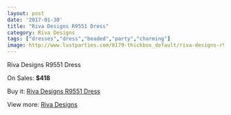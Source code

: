```yaml
---
layout: post
date: '2017-01-30'
title: "Riva Designs R9551 Dress"
category: Riva Designs
tags: ["dresses","dress","beaded","party","charming"]
image: http://www.lustparties.com/8179-thickbox_default/riva-designs-r9551-dress.jpg
---
```

Riva Designs R9551 Dress

On Sales: **$418**
<a href="https://www.lustparties.com/en/riva-designs/2742-riva-designs-r9551-dress.html"><amp-img layout="responsive" width="600" height="600" src="//www.lustparties.com/8179-thickbox_default/riva-designs-r9551-dress.jpg" alt="Riva Designs R9551 Dress 0" /></a>
<a href="https://www.lustparties.com/en/riva-designs/2742-riva-designs-r9551-dress.html"><amp-img layout="responsive" width="600" height="600" src="//www.lustparties.com/8181-thickbox_default/riva-designs-r9551-dress.jpg" alt="Riva Designs R9551 Dress 1" /></a>
<a href="https://www.lustparties.com/en/riva-designs/2742-riva-designs-r9551-dress.html"><amp-img layout="responsive" width="600" height="600" src="//www.lustparties.com/8180-thickbox_default/riva-designs-r9551-dress.jpg" alt="Riva Designs R9551 Dress 2" /></a>

Buy it: [Riva Designs R9551 Dress](https://www.lustparties.com/en/riva-designs/2742-riva-designs-r9551-dress.html "Riva Designs R9551 Dress")

View more: [Riva Designs](https://www.lustparties.com/en/6-riva-designs "Riva Designs")